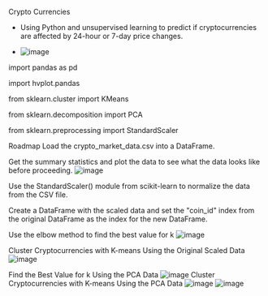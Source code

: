 Crypto Currencies

* Using Python and unsupervised learning to predict if cryptocurrencies are affected by 24-hour or 7-day price changes.

* ![image](https://github.com/rmousavi65/CryptoClustering/assets/124542074/0e0a85ed-cb9b-4ad9-a391-1548513e5ad7)
  



import pandas as pd

import hvplot.pandas

from sklearn.cluster import KMeans

from sklearn.decomposition import PCA

from sklearn.preprocessing import StandardScaler

Roadmap
Load the crypto_market_data.csv into a DataFrame.

Get the summary statistics and plot the data to see what the data looks like before proceeding.
![image](https://github.com/rmousavi65/CryptoClustering/assets/124542074/df5f4efb-c314-457d-b66d-3480fbc107b4)

Use the StandardScaler() module from scikit-learn to normalize the data from the CSV file.

Create a DataFrame with the scaled data and set the "coin_id" index from the original DataFrame as the index for the new DataFrame.

Use the elbow method to find the best value for k
![image](https://github.com/rmousavi65/CryptoClustering/assets/124542074/0be36bcd-c9e9-41cd-9fec-985b0e73d225)

Cluster Cryptocurrencies with K-means Using the Original Scaled Data
![image](https://github.com/rmousavi65/CryptoClustering/assets/124542074/c4561922-6c65-4066-b602-5d64db57bab1)

Find the Best Value for k Using the PCA Data
![image](https://github.com/rmousavi65/CryptoClustering/assets/124542074/ad6add8b-817b-4449-983b-0e51c753dbd8)
Cluster Cryptocurrencies with K-means Using the PCA Data
![image](https://github.com/rmousavi65/CryptoClustering/assets/124542074/a1afad69-0a7f-43fd-a657-5cba56a1675c)
![image](https://github.com/rmousavi65/CryptoClustering/assets/124542074/9fcc2905-f60d-4aa8-ad26-48c1098e6f7f)
